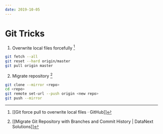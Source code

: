 ```yaml
---
date: 2019-10-05
---
```

# Git Tricks

1. Overwrite local files forcefully [^E010847D8D04]

```bash
git fetch --all
git reset --hard origin/master
git pull origin master
```

2. Migrate repository [^342A79E97D91]

```bash
git clone --mirror <repo>
cd <repo>
git remote set-url --push origin <new repo>
git push --mirror
```


[^342A79E97D91]: [[Migrate Git Repository with Branches and Commit History | DataNext Solutions]]

[^E010847D8D04]: [[Git force pull to overwrite local files · GitHub]]
